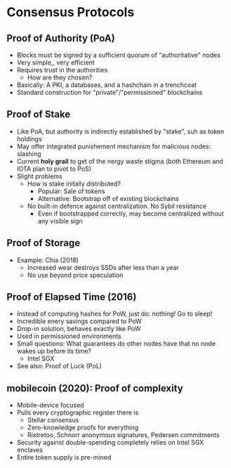 # Consensus Protocols

## Proof of Authority (PoA)

- Blocks must be signed by a sufficient quorum of "authoritative" nodes
- Very simple,, very efficient
- Requires trust in the authorities
  - How are they chosen?
- Basically: A PKI, a databases, and a hashchain in a trenchcoat
- Standard construction for "private"/"permissioned" blockchains

## Proof of Stake

- Like PoA, but authority is indirectly established by "stake", suh as token holdings
- May offer integrated punishement mechanism for malicious nodes: slashing
- Current **holy grail** to get of the nergy waste stigma (both Ethereum and IOTA plan to pivot to PoS)
- Slight problems
  - How is stake initally distributed?
    - Popular: Sale of tokens
    - Alternative: Bootstrap off of existing blockchains
  - No built-in defence against centralization. No Sybil resistance
    - Even if bootstrapped correctly, may become centralized without any visible sign

## Proof of Storage

- Example: Chia (2018)
  - Increased wear destroys SSDs after less than a year
  - No use beyond price speculation

## Proof of Elapsed Time (2016)

- Instead of computing hashes for PoW, just do: nothing! Go to sleep!
- Incredible enery savings compared to PoW
- Drop-in solution, behaves exactly like PoW
- Used in permissioned environments
- Small questions: What guarantees do other nodes have that no node wakes up before its time?
  - Intel SGX
- See also: Proof of Luck (PoL)

## mobilecoin (2020): Proof of complexity

- Mobile-device focused
- Pulls every cryptographic register there is
  - Stellar consensus
  - Zero-knowledge proofs for everything
  - Ristretoo, Schnorr anonymous signatures, Pedersen commitments
- Security against double-spending completely relies on Intel SGX enclaves
- Entire token supply is pre-mined
